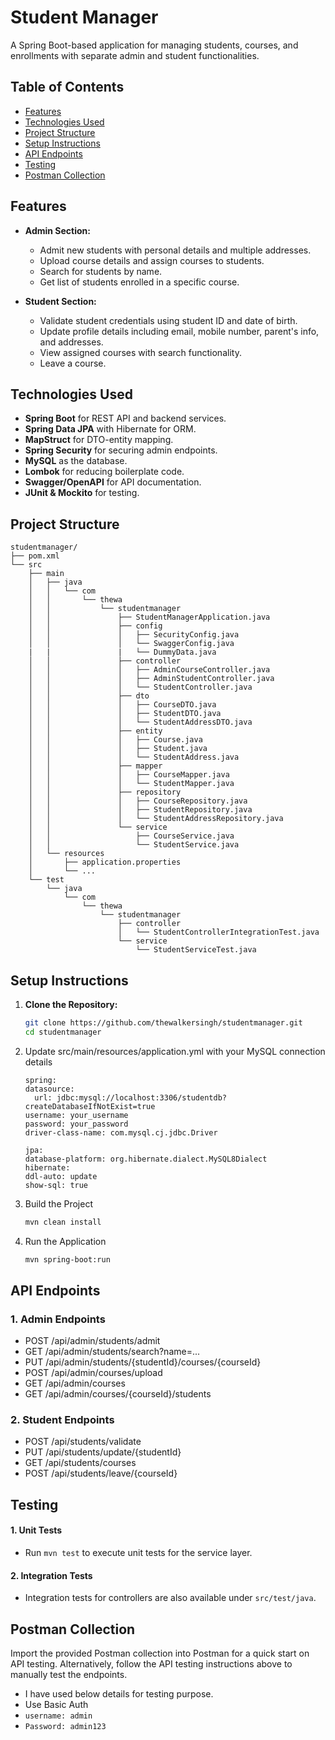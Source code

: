 # Student Manager

A Spring Boot-based application for managing students, courses, and enrollments with separate admin and student
functionalities.

## Table of Contents

- [Features](#features)
- [Technologies Used](#technologies-used)
- [Project Structure](#project-structure)
- [Setup Instructions](#setup-instructions)
- [API Endpoints](#api-endpoints)
- [Testing](#testing)
- [Postman Collection](#postman-collection)

## Features

- **Admin Section:**
    - Admit new students with personal details and multiple addresses.
    - Upload course details and assign courses to students.
    - Search for students by name.
    - Get list of students enrolled in a specific course.

- **Student Section:**
    - Validate student credentials using student ID and date of birth.
    - Update profile details including email, mobile number, parent's info, and addresses.
    - View assigned courses with search functionality.
    - Leave a course.

## Technologies Used

- **Spring Boot** for REST API and backend services.
- **Spring Data JPA** with Hibernate for ORM.
- **MapStruct** for DTO-entity mapping.
- **Spring Security** for securing admin endpoints.
- **MySQL** as the database.
- **Lombok** for reducing boilerplate code.
- **Swagger/OpenAPI** for API documentation.
- **JUnit & Mockito** for testing.

## Project Structure

```plaintext
studentmanager/
├── pom.xml
└── src
    ├── main
    │   ├── java
    │   │   └── com
    │   │       └── thewa
    │   │           └── studentmanager
    │   │               ├── StudentManagerApplication.java         
    │   │               ├── config
    │   │               │   ├── SecurityConfig.java                 
    │   │               │   └── SwaggerConfig.java
    |   |               |   └── DummyData.java                   
    │   │               ├── controller
    │   │               │   ├── AdminCourseController.java          
    │   │               │   ├── AdminStudentController.java         
    │   │               │   └── StudentController.java              
    │   │               ├── dto
    │   │               │   ├── CourseDTO.java                      
    │   │               │   ├── StudentDTO.java                     
    │   │               │   └── StudentAddressDTO.java              
    │   │               ├── entity
    │   │               │   ├── Course.java                         
    │   │               │   ├── Student.java                        
    │   │               │   └── StudentAddress.java
    │   │               ├── mapper
    │   │               │   ├── CourseMapper.java                   
    │   │               │   └── StudentMapper.java                  
    │   │               ├── repository
    │   │               │   ├── CourseRepository.java               
    │   │               │   ├── StudentRepository.java              
    │   │               │   └── StudentAddressRepository.java       
    │   │               └── service
    │   │                   ├── CourseService.java                  
    │   │                   └── StudentService.java                 
    │   └── resources
    │       ├── application.properties                           
    │       └── ...                                              
    └── test
        └── java
            └── com
                └── thewa
                    └── studentmanager
                        ├── controller
                        │   └── StudentControllerIntegrationTest.java
                        └── service
                            └── StudentServiceTest.java                
```

## Setup Instructions

1. **Clone the Repository:**
   ```bash
   git clone https://github.com/thewalkersingh/studentmanager.git
   cd studentmanager

2. Update src/main/resources/application.yml with your MySQL connection details
    ```
   spring:
    datasource:
      url: jdbc:mysql://localhost:3306/studentdb?createDatabaseIfNotExist=true
    username: your_username
    password: your_password
    driver-class-name: com.mysql.cj.jdbc.Driver

    jpa:
    database-platform: org.hibernate.dialect.MySQL8Dialect
    hibernate:
    ddl-auto: update
    show-sql: true
   ```

3. Build the Project
    ```bash
   mvn clean install
4. Run the Application
    ```bash
    mvn spring-boot:run

## API Endpoints

### 1. Admin Endpoints

- POST /api/admin/students/admit
- GET /api/admin/students/search?name=...
- PUT /api/admin/students/{studentId}/courses/{courseId}
- POST /api/admin/courses/upload
- GET /api/admin/courses
- GET /api/admin/courses/{courseId}/students

### 2. Student Endpoints

- POST /api/students/validate
- PUT /api/students/update/{studentId}
- GET /api/students/courses
- POST /api/students/leave/{courseId}

## Testing

#### 1. Unit Tests

- Run `mvn test` to execute unit tests for the service layer.

#### 2. Integration Tests

- Integration tests for controllers are also available under `src/test/java`.

## Postman Collection

Import the provided Postman collection into Postman for a quick start on API testing. Alternatively, follow the
API testing instructions above to manually test the endpoints.
- I have used below details for testing purpose.
- Use Basic Auth 
- `username: admin`
- `Password: admin123`
